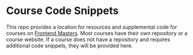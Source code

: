# Course Code Snippets

This repo provides a location for resources and supplemental code for courses on [Frontend Masters](https://frontendmasters.com/). Most courses have their own repository or a course website. If a course does not have a repository and requires additional code snippets, they will be provided here.